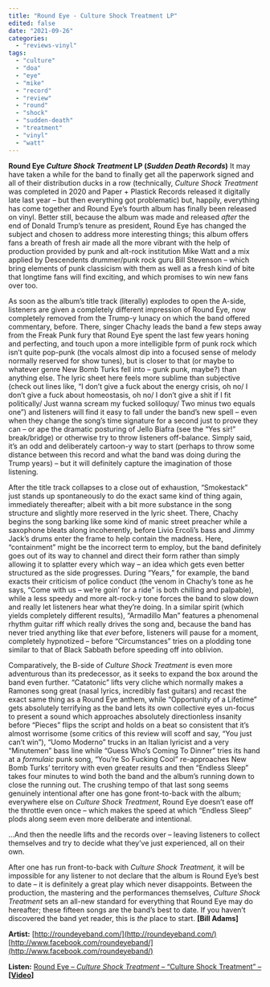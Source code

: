 ```yaml
---
title: "Round Eye - Culture Shock Treatment LP"
edited: false
date: "2021-09-26"
categories:
  - "reviews-vinyl"
tags:
  - "culture"
  - "doa"
  - "eye"
  - "mike"
  - "record"
  - "review"
  - "round"
  - "shock"
  - "sudden-death"
  - "treatment"
  - "vinyl"
  - "watt"
---
```


**Round Eye _Culture Shock Treatment_ LP (_Sudden Death Records_)** It may have taken a while for the band to finally get all the paperwork signed and all of their distribution ducks in a row (technically, _Culture Shock Treatment_ was completed in 2020 and Paper + Plastick Records released it digitally late last year – but then everything got problematic) but, happily, everything has come together and Round Eye’s fourth album has finally been released on vinyl. Better still, because the album was made and released _after_ the end of Donald Trump’s tenure as president, Round Eye has changed the subject and chosen to address more interesting things; this album offers fans a breath of fresh air made all the more vibrant with the help of production provided by punk and alt-rock institution Mike Watt and a mix applied by Descendents drummer/punk rock guru Bill Stevenson – which bring elements of punk classicism with them as well as a fresh kind of bite that longtime fans will find exciting, and which promises to win new fans over too.

As soon as the album’s title track (literally) explodes to open the A-side, listeners are given a completely different impression of Round Eye, now completely removed from the Trump-y lunacy on which the band offered commentary, before. There, singer Chachy leads the band a few steps away from the Freak Punk fury that Round Eye spent the last few years honing and perfecting, and touch upon a more intelligible fprm of punk rock which isn’t quite pop-punk (the vocals almost dip into a focused sense of melody normally reserved for show tunes), but is closer to that (or maybe to whatever genre New Bomb Turks fell into – gunk punk, maybe?) than anything else. The lyric sheet here feels more sublime than subjective (check out lines like, “I don’t give a fuck about the energy crisis, oh no/ I don’t give a fuck about homeostasis, oh no/ I don’t give a shit if I fit politically/ Just wanna scream my fucked soliloquy/ Two minus two equals one”) and listeners will find it easy to fall under the band’s new spell – even when they change the song’s time signature for a second just to prove they can – or ape the dramatic posturing of Jello Biafra (see the “Yes sir!” break/bridge) or otherwise try to throw listeners off-balance. Simply said, it’s an odd and deliberately cartoon-y way to start (perhaps to throw some distance between this record and what the band was doing during the Trump years) – but it will definitely capture the imagination of those listening.

After the title track collapses to a close out of exhaustion, “Smokestack” just stands up spontaneously to do the exact same kind of thing again, immediately thereafter; albeit with a bit more substance in the song structure and slightly more reserved in the lyric sheet. There, Chachy begins the song barking like some kind of manic street preacher while a saxophone bleats along incoherently, before Livio Ercoli’s bass and Jimmy Jack’s drums enter the frame to help contain the madness. Here, “containment” might be the incorrect term to employ, but the band definitely goes out of its way to channel and direct their form rather than simply allowing it to splatter every which way – an idea which gets even better structured as the side progresses. During “Years,” for example, the band exacts their criticism of police conduct (the venom in Chachy’s tone as he says, “Come with us – we’re goin’ for a ride” is both chilling and palpable), while a less speedy and more alt-rock-y tone forces the band to slow down and really let listeners hear what they’re doing. In a similar spirit (which yields completely different results), “Armadillo Man” features a phenomenal rhythm guitar riff which really drives the song and, because the band has never tried anything like that _ever_ before, listeners will pause for a moment, completely hypnotized – before “Circumstances” tries on a plodding tone similar to that of Black Sabbath before speeding off into oblivion.

Comparatively, the B-side of _Culture Shock Treatment_ is even more adventurous than its predecessor, as it seeks to expand the box around the band even further. “Catatonic” lifts very cliche which normally makes a Ramones song great (nasal lyrics, incredibly fast guitars) and recast the exact same thing as a Round Eye anthem, while “Opportunity of a Lifetime” gets absolutely terrifying as the band lets its own collective eyes un-focus to present a sound which approaches absolutely directionless insanity before “Pieces” flips the script and holds on a beat so consistent that it’s almost worrisome (some critics of this review will scoff and say, “You just can’t win”), “Uomo Moderno” trucks in an Italian lyricist and a very “Minutemen” bass line while “Guess Who’s Coming To Dinner” tries its hand at a _formulaic_ punk song, “You’re So Fucking Cool” re-approaches New Bomb Turks’ territory with even greater results and then “Endless Sleep” takes four minutes to wind both the band and the album’s running down to close the running out. The crushing tempo of that last song seems genuinely intentional after one has gone front-to-back with the album; everywhere else on _Culture Shock Treatment_, Round Eye doesn’t ease off the throttle even once – which makes the speed at which “Endless Sleep” plods along seem even more deliberate and intentional.

…And then the needle lifts and the records over – leaving listeners to collect themselves and try to decide what they’ve just experienced, all on their own.

After one has run front-to-back with _Culture Shock Treatment,_ it will be impossible for any listener to not declare that the album is Round Eye’s best to date – it is definitely a great play which never disappoints. Between the production, the mastering and the performances themselves, _Culture Shock Treatment_ sets an all-new standard for everything that Round Eye may do hereafter; these fifteen songs are the band’s best to date. If you haven’t discovered the band yet reader, this is _the_ place to start. **\[Bill Adams\]**

**Artist:** [http://roundeyeband.com/](http://roundeyeband.com/) [http://www.facebook.com/roundeyeband/](http://www.facebook.com/roundeyeband/)

**Listen:** [Round Eye – _Culture Shock Treatment_ – “Culture Shock Treatment” – **\[Video\]**](https://www.youtube.com/watch?v=7EuSn2otT4w)
